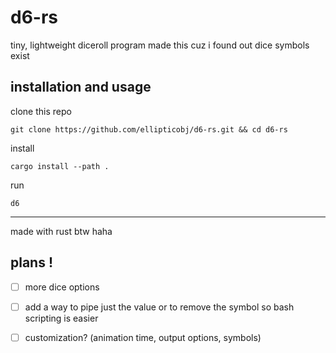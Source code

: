 # d6-rs

tiny, lightweight diceroll program
made this cuz i found out dice symbols exist

## installation and usage
clone this repo
```
git clone https://github.com/ellipticobj/d6-rs.git && cd d6-rs
```

install
```
cargo install --path .
```

run
```
d6
```

---

made with rust btw haha

## plans !
- [ ] more dice options
- [ ] add a way to pipe just the value or to remove the symbol so bash scripting is easier
- [ ] customization? (animation time, output options, symbols)

